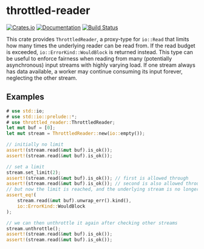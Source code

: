 # throttled-reader

[![Crates.io](https://img.shields.io/crates/v/throttled-reader.svg)](https://crates.io/crates/throttled-reader)
[![Documentation](https://docs.rs/throttled-reader/badge.svg)](https://docs.rs/throttled-reader/)
[![Build Status](https://travis-ci.org/jonhoo/throttled-reader.svg?branch=master)](https://travis-ci.org/jonhoo/throttled-reader)

This crate provides `ThrottledReader`, a proxy-type for `io::Read` that limits how many times
the underlying reader can be read from. If the read budget is exceeded,
`io::ErrorKind::WouldBlock` is returned instead. This type can be useful to enforce fairness
when reading from many (potentially asynchronous) input streams with highly varying load. If
one stream always has data available, a worker may continue consuming its input forever,
neglecting the other stream.

## Examples

```rust
# use std::io;
# use std::io::prelude::*;
# use throttled_reader::ThrottledReader;
let mut buf = [0];
let mut stream = ThrottledReader::new(io::empty());

// initially no limit
assert!(stream.read(&mut buf).is_ok());
assert!(stream.read(&mut buf).is_ok());

// set a limit
stream.set_limit(2);
assert!(stream.read(&mut buf).is_ok()); // first is allowed through
assert!(stream.read(&mut buf).is_ok()); // second is also allowed through
// but now the limit is reached, and the underlying stream is no longer accessible
assert_eq!(
    stream.read(&mut buf).unwrap_err().kind(),
    io::ErrorKind::WouldBlock
);

// we can then unthrottle it again after checking other streams
stream.unthrottle();
assert!(stream.read(&mut buf).is_ok());
assert!(stream.read(&mut buf).is_ok());
```
